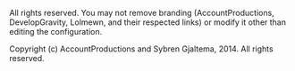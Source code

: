 All rights reserved. You may not remove branding (AccountProductions, DevelopGravity, Lolmewn, and their respected links) or modify it other than editing the configuration.


Copyright (c) AccountProductions and Sybren Gjaltema, 2014. All rights reserved.

